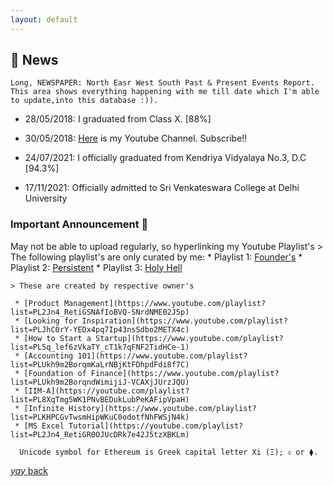 ```yaml
---
layout: default
---
```


## 📰 News


```
Long, NEWSPAPER: North Easr West South Past & Present Events Report. This area shows everything happening with me till date which I'm able to update,into this database :)).
```

* 28/05/2018: I graduated from Class X. [88%]

* 30/05/2018: [Here](https://www.youtube.com/channel/UCQqa01aV7uGL68uYpo2kVkg) is my Youtube Channel. Subscribe!!

* 24/07/2021: I officially graduated from Kendriya Vidyalaya No.3, D.C [94.3%]

* 17/11/2021: Officially admitted to Sri Venkateswara College at Delhi University 

### Important Announcement 📢 
 May not be able to upload regularly, so hyperlinking my Youtube Playlist's
    > The following playlist's are only curated by me:
     * Playlist 1: [Founder's](https://www.youtube.com/playlist?list=PLqfZztVaqRUNmJqsQRUgajr8K9EEn0MAu)
     * Playlist 2: [Persistent](https://www.youtube.com/playlist?list=PLqfZztVaqRUMgfpyZpovJldWdPLzhN2C1)
     * Playlist 3: [Holy Hell](https://youtube.com/playlist?list=PLqfZztVaqRUM84-oTxuheUz3kkaPSYVJA)

    > These are created by respective owner's 
    
     * [Product Management](https://www.youtube.com/playlist?list=PL2Jn4_RetiGSNAfIoBVQ-SNrdNME02J5p)      
     * [Looking for Inspiration](https://www.youtube.com/playlist?list=PLJhC0rY-YEDx4pq7Ip43nsSdbo2METX4c)
     * [How to Start a Startup](https://www.youtube.com/playlist?list=PL5q_lef6zVkaTY_cT1k7qFNF2TidHCe-1)
     * [Accounting 101](https://www.youtube.com/playlist?list=PLUkh9m2BorqmKaLrNBjKtFDhpdFdi8f7C)
     * [Foundation of Finance](https://www.youtube.com/playlist?list=PLUkh9m2BorqndWimijiJ-VCAXjJUrzJQU)
     * [IIM-A](https://youtube.com/playlist?list=PL8XqTmg5WK1PNvBEDukLubPeKAFipVpaH)
     * [Infinite History](https://www.youtube.com/playlist?list=PLKHPCGvTwsmHipWKuC0odotfNhFWSjN4k)
     * [MS Excel Tutorial](https://youtube.com/playlist?list=PL2Jn4_RetiGR0OJUcDRk7e42J5tzXBKLm)

      Unicode symbol for Ethereum is Greek capital letter Xi (Ξ); ⬨ or ⧫.

[_yay_ back](https://srterm.github.io/srt/)
